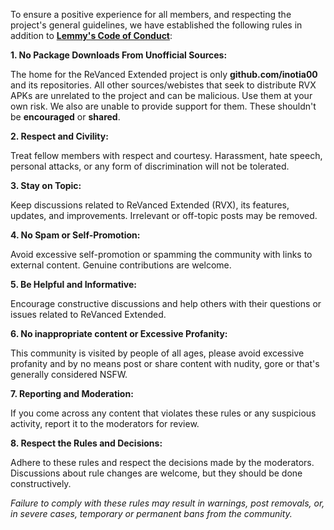 To ensure a positive experience for all members, and respecting the project's general guidelines, we have established the following rules in addition to [**Lemmy's Code of Conduct**](https://join-lemmy.org/docs/code_of_conduct.html):

**1. No Package Downloads From Unofficial Sources:**

The home for the ReVanced Extended project is only **github.com/inotia00** and its repositories. All other sources/webistes that seek to distribute RVX APKs are unrelated to the project and can be malicious. Use them at your own risk. We also are unable to provide support for them. These shouldn't be **encouraged** or **shared**.

**2. Respect and Civility:**

Treat fellow members with respect and courtesy. Harassment, hate speech, personal attacks, or any form of discrimination will not be tolerated.

**3. Stay on Topic:**

Keep discussions related to ReVanced Extended (RVX), its features, updates, and improvements. Irrelevant or off-topic posts may be removed.

**4. No Spam or Self-Promotion:**

Avoid excessive self-promotion or spamming the community with links to external content. Genuine contributions are welcome.

**5. Be Helpful and Informative:**

Encourage constructive discussions and help others with their questions or issues related to ReVanced Extended.

**6. No inappropriate content or Excessive Profanity:**

This community is visited by people of all ages, please avoid excessive profanity and by no means post or share content with nudity, gore or that's generally considered NSFW.

**7. Reporting and Moderation:**

If you come across any content that violates these rules or any suspicious activity, report it to the moderators for review.

**8. Respect the Rules and Decisions:**

Adhere to these rules and respect the decisions made by the moderators. Discussions about rule changes are welcome, but they should be done constructively.

*Failure to comply with these rules may result in warnings, post removals, or, in severe cases, temporary or permanent bans from the community.*
